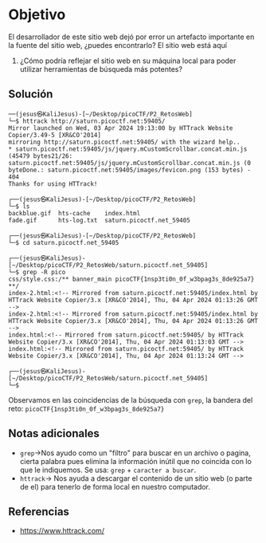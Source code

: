 # Objetivo

El desarrollador de este sitio web dejó por error un artefacto importante en la fuente del sitio web, ¿puedes encontrarlo?
El sitio web está aquí
1. ¿Cómo podría reflejar el sitio web en su máquina local para poder utilizar herramientas de búsqueda más potentes?
## Solución

```
──(jesus㉿KaliJesus)-[~/Desktop/picoCTF/P2_RetosWeb]
└─$ httrack http://saturn.picoctf.net:59405/
Mirror launched on Wed, 03 Apr 2024 19:13:00 by HTTrack Website Copier/3.49-5 [XR&CO'2014]
mirroring http://saturn.picoctf.net:59405/ with the wizard help..
* saturn.picoctf.net:59405/js/jquery.mCustomScrollbar.concat.min.js (45479 bytes21/26: saturn.picoctf.net:59405/js/jquery.mCustomScrollbar.concat.min.js (0 byteDone.: saturn.picoctf.net:59405/images/fevicon.png (153 bytes) - 404
Thanks for using HTTrack!
                                                                                
┌──(jesus㉿KaliJesus)-[~/Desktop/picoCTF/P2_RetosWeb]
└─$ ls
backblue.gif  hts-cache    index.html
fade.gif      hts-log.txt  saturn.picoctf.net_59405
                                                                                
┌──(jesus㉿KaliJesus)-[~/Desktop/picoCTF/P2_RetosWeb]
└─$ cd saturn.picoctf.net_59405
                                                                                
┌──(jesus㉿KaliJesus)-[~/Desktop/picoCTF/P2_RetosWeb/saturn.picoctf.net_59405]
└─$ grep -R pico
css/style.css:/** banner_main picoCTF{1nsp3ti0n_0f_w3bpag3s_8de925a7} **/
index-2.html:<!-- Mirrored from saturn.picoctf.net:59405/index.html by HTTrack Website Copier/3.x [XR&CO'2014], Thu, 04 Apr 2024 01:13:26 GMT -->
index-2.html:<!-- Mirrored from saturn.picoctf.net:59405/index.html by HTTrack Website Copier/3.x [XR&CO'2014], Thu, 04 Apr 2024 01:13:26 GMT -->
index.html:<!-- Mirrored from saturn.picoctf.net:59405/ by HTTrack Website Copier/3.x [XR&CO'2014], Thu, 04 Apr 2024 01:13:03 GMT -->
index.html:<!-- Mirrored from saturn.picoctf.net:59405/ by HTTrack Website Copier/3.x [XR&CO'2014], Thu, 04 Apr 2024 01:13:24 GMT -->
                                                                                
┌──(jesus㉿KaliJesus)-[~/Desktop/picoCTF/P2_RetosWeb/saturn.picoctf.net_59405]
└─$ 
```
Observamos en las coincidencias de la búsqueda con `grep`, la bandera del reto:
`picoCTF{1nsp3ti0n_0f_w3bpag3s_8de925a7}`
## Notas adicionales

- `grep`->Nos ayudo como un "filtro" para buscar en un archivo o pagina, cierta palabra pues elimina la información inútil que no coincida con lo que le indiquemos. Se usa: `grep` + `caracter a buscar`.
- `httrack`-> Nos ayuda a descargar el contenido de un sitio web (o parte de el) para tenerlo de forma local en nuestro computador.
## Referencias

- https://www.httrack.com/